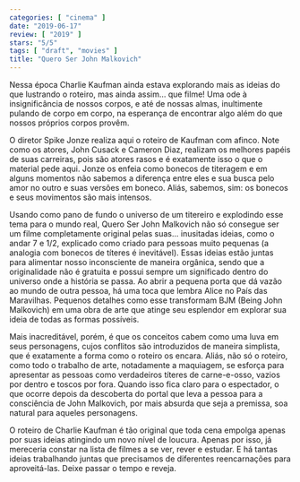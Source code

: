 ```yaml
---
categories: [ "cinema" ]
date: "2019-06-17"
review: [ "2019" ]
stars: "5/5"
tags: [ "draft", "movies" ]
title: "Quero Ser John Malkovich"
---
```

Nessa época Charlie Kaufman ainda estava explorando mais as ideias do que lustrando o roteiro, mas ainda assim... que filme! Uma ode à insignificância de nossos corpos, e até de nossas almas, inultimente pulando de corpo em corpo, na esperança de encontrar algo além do que nossos próprios corpos provêm.

O diretor Spike Jonze realiza aqui o roteiro de Kaufman com afinco. Note como os atores, John Cusack e Cameron Diaz, realizam os melhores papéis de suas carreiras, pois são atores rasos e é exatamente isso o que o material pede aqui. Jonze os enfeia como bonecos de titeragem e em alguns momentos não sabemos a diferença entre eles e sua busca pelo amor no outro e suas versões em boneco. Aliás, sabemos, sim: os bonecos e seus movimentos são mais intensos.

Usando como pano de fundo o universo de um titereiro e explodindo esse tema para o mundo real, Quero Ser John Malkovich não só consegue ser um filme completamente original pelas suas... inusitadas ideias, como o andar 7 e 1/2, explicado como criado para pessoas muito pequenas (a analogia com bonecos de títeres é inevitável). Essas ideias estão juntas para alimentar nosso inconsciente de maneira orgânica, sendo que a originalidade não é gratuita e possui sempre um significado dentro do universo onde a história se passa. Ao abrir a pequena porta que dá vazão ao mundo de outra pessoa, há uma toca que lembra Alice no País das Maravilhas. Pequenos detalhes como esse transformam BJM (Being John Malkovich) em uma obra de arte que atinge seu esplendor em explorar sua ideia de todas as formas possíveis.

Mais inacreditável, porém, é que os conceitos cabem como uma luva em seus personagens, cujos conflitos são introduzidos de maneira simplista, que é exatamente a forma como o roteiro os encara. Aliás, não só o roteiro, como todo o trabalho de arte, notadamente a maquiagem, se esforça para apresentar as pessoas como verdadeiros títeres de carne-e-osso, vazios por dentro e toscos por fora. Quando isso fica claro para o espectador, o que ocorre depois da descoberta do portal que leva a pessoa para a consciência de John Malkovich, por mais absurda que seja a premissa, soa natural para aqueles personagens.

O roteiro de Charlie Kaufman é tão original que toda cena empolga apenas por suas ideias atingindo um novo nível de loucura. Apenas por isso, já mereceria constar na lista de filmes a se ver, rever e estudar. E há tantas ideias trabalhando juntas que precisamos de diferentes reencarnações para aproveitá-las. Deixe passar o tempo e reveja.
